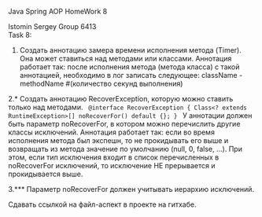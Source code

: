 Java Spring AOP HomeWork 8  

Istomin Sergey Group 6413  
Task 8:  

1. Создать аннотацию замера времени исполнения метода (Timer). Она может ставиться над методами или классами.
Аннотация работает так: после исполнения метода (метода класса) с такой аннотацией, необходимо в лог записать следующее:
className - methodName #(количество секунд выполнения)


2.* Создать аннотацию RecoverException, которую можно ставить только над методами.
<code>
  @interface RecoverException {
    Class<? extends RuntimeException>[] noRecoverFor() default {};
  }
</code>
У аннотации должен быть параметр noRecoverFor, в котором можно перечислить другие классы исключений.
Аннотация работает так: если во время исполнения метода был экспешн, то не прокидывать его выше и возвращать из метода значение по умолчанию (null, 0, false, ...).
При этом, если тип исключения входит в список перечисленных в noRecoverFor исключений, то исключение НЕ прерывается и прокидывается выше.  

3.*** Параметр noRecoverFor должен учитывать иерархию исключений.

Сдавать ссылкой на файл-аспект в проекте на гитхабе.
